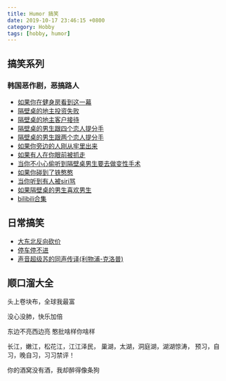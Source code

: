 ```yaml
---
title: Humor 搞笑
date: 2019-10-17 23:46:15 +0800
category: Hobby
tags: [hobby, humor]
---
```


## 搞笑系列


### 韩国恶作剧，恶搞路人

* [如果你在健身房看到这一幕](https://weibo.com/tv/v/I9WhCwes5?fid=1034:4423688754244671)
* [隔壁桌的地主投资失败](https://weibo.com/tv/v/IaPDu5cfI?fid=1034:4425816726031101)
* [隔壁桌的地主客户接待](https://weibo.com/tv/v/IcdlFC9T7?fid=1034:4429112232598063)
* [隔壁桌的男生跟四个恋人提分手](https://weibo.com/tv/v/Ib88JsXzN?fid=1034:4426528243827606)
* [隔壁桌的男生跟两个恋人提分手](https://weibo.com/tv/v/IbTc4AzCP?fid=1034:4428336835837737)
* [如果你旁边的人刚从牢里出来](https://weibo.com/tv/v/Iao7WsC8h?fid=1034:4424759753040147)
* [如果有人在你眼前被抓走](https://weibo.com/tv/v/I8gqeihmm?fid=1034:4419696045570158)
* [当你不小心偷听到隔壁桌男生要去做变性手术](https://weibo.com/tv/v/I7Pvx7fRQ?fid=1034:4418660853584790)
* [如果你碰到了铁憨憨](https://weibo.com/tv/v/IaxyVaXGj?fid=1034:4425122430265047)
* [当你听到有人被siri骂](https://weibo.com/tv/v/IbJPuik3N?fid=1034:4427976700325519)
* [如果隔壁桌的男生喜欢男生](https://weibo.com/tv/v/I8K005XGe?fid=1034:4420833767027147)
* [bilibili合集](https://www.bilibili.com/video/av70599653)

## 日常搞笑

* [大东北反向砍价](http://n.miaopai.com/media/tL752yuOA5cwfGfPIWNOtLnO0j48cCH8.htm)
* [停车停不进](https://weibo.com/tv/v/I89Jtnmo4?fid=1034:4419440155289796)
* [声音超级苏的同声传译(利物浦-克洛普)](https://weibo.com/tv/v/I5dzviyh4?fid=1034:4412437236226796)


## 顺口溜大全

头上卷块布，全球我最富

没心没肺，快乐加倍

东边不亮西边亮 憨批啥样你啥样

长江，嫩江，松花江，江江泽民，
巢湖，太湖，洞庭湖，湖湖惊涛，
预习，自习，晚自习，习习禁评！

你的酒窝没有酒，我却醉得像条狗